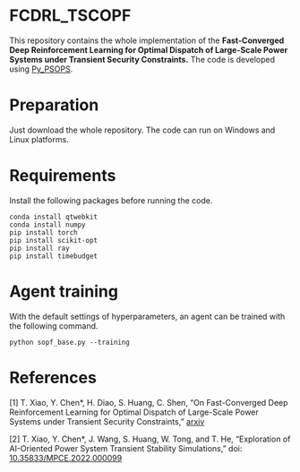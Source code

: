 # FCDRL_TSCOPF
This repository contains the whole implementation of the **Fast-Converged Deep Reinforcement Learning for Optimal Dispatch of Large-Scale Power Systems under Transient Security Constraints.** 
The code is developed using [Py_PSOPS](https://github.com/xxh0523/Py_PSOPS). 

# Preparation
Just download the whole repository. The code can run on Windows and Linux platforms.

# Requirements
Install the following packages before running the code. 
```
conda install qtwebkit
conda install numpy
pip install torch
pip install scikit-opt
pip install ray
pip install timebudget
```

# Agent training
With the default settings of hyperparameters, an agent can be trained with the following command.
```
python sopf_base.py --training
```

# References
[1] T. Xiao, Y. Chen*, H. Diao, S. Huang, C. Shen, “On Fast-Converged Deep Reinforcement Learning for Optimal Dispatch of Large-Scale Power Systems under Transient Security Constraints,” [arxiv](https://arxiv.org/abs/2304.08320)

[2] T. Xiao, Y. Chen*, J. Wang, S. Huang, W. Tong, and T. He, “Exploration of AI-Oriented Power System Transient Stability Simulations,” doi: [10.35833/MPCE.2022.000099](https://ieeexplore.ieee.org/document/9833418)

